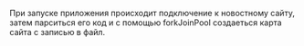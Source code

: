 При запуске приложения происходит подключение к новостному сайту, затем парситься его код и с помощью forkJoinPool создаеться карта сайта с записью в файл.
